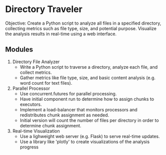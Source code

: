 # Directory Traveler
Objective: Create a Python script to analyze all files in a specified directory, collecting metrics such as file type, size, and potential purpose. Visualize the analysis results in real-time using a web interface.

## Modules

1. Directory File Analyzer
    - Write a Python script to traverse a directory, analyze each file, and collect metrics.
    - Gather metrics like file type, size, and basic content analysis (e.g. word count for text files).
2. Parallel Processor
    - Use concurrent.futures for parallel processing.
    - Have initial component run to determine how to assign chunks to executors.
    - Implement a load-balancer that monitors processors and redistributes chunk assignment as needed.
    - Initial version will count the number of files per directory in order to determine chunk assignment.
3. Real-time Visualization
    - Use a lighweight web server (e.g. Flask) to serve real-time updates.
    - Use a library like 'plotly' to create visualizations of the analysis progress